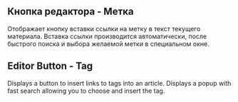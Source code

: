 ## Кнопка редактора - Метка
Отображает кнопку вставки ссылки на метку в текст текущего материала. Вставка ссылки производится автоматически, после быстрого
поиска и выбора желаемой метки в специальном окне.

## Editor Button - Tag
Displays a button to insert links to tags into an article. Displays a popup with fast search allowing you to choose and insert the tag.
